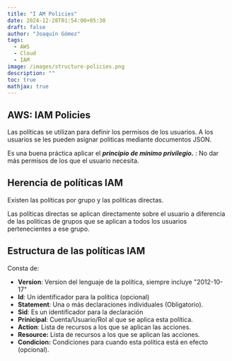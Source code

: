 ```yaml
---
title: "I AM Policies"
date: 2024-12-28T01:54:00+05:30
draft: false
author: "Joaquín Gómez"
tags:
  - AWS
  - Cloud
  - IAM
image: /images/structure-policies.png
description: ""
toc: true
mathjax: true
---
```


## AWS: IAM Policies

Las políticas se utilizan para definir los permisos de los usuarios. 
A los usuarios se les pueden asignar politicas mediante documentos JSON.

Es una buena práctica aplicar el ***principio de mínimo privilegio.*** : No dar más permisos de los que el usuario necesita. 

## Herencia de políticas IAM

Existen las políticas por grupo y las politicas directas. 

Las políticas directas se aplican directamente sobre el usuario a diferencia de las politicas de grupos que se aplican a todos los usuarios pertenecientes a ese grupo.

## Estructura de las políticas IAM

Consta de: 
- **Version**: Version del lenguaje de la política, siempre incluye "2012-10-17" 
- **Id**: Un identificador para la política (opcional)
- **Statement**: Una o más declaraciones individuales (Obligatorio).
- **Sid**: Es un identificador para la declaración 
- **Prinicipal**: Cuenta/Usuario/Rol al que se aplica esta política. 
- **Action**: Lista de recursos a los que se aplican las acciones.
- **Resource:** Lista de recursos a los que se aplican las acciones. 
- **Condicion:** Condiciones para cuando esta política está en efecto (opcional).